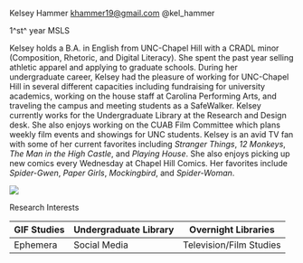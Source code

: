 Kelsey Hammer <khammer19@gmail.com> @kel\_hammer

1^st^ year MSLS

Kelsey holds a B.A. in English from UNC-Chapel Hill with a CRADL minor
(Composition, Rhetoric, and Digital Literacy). She spent the past year
selling athletic apparel and applying to graduate schools. During her
undergraduate career, Kelsey had the pleasure of working for UNC-Chapel
Hill in several different capacities including fundraising for
university academics, working on the house staff at Carolina Performing
Arts, and traveling the campus and meeting students as a SafeWalker.
Kelsey currently works for the Undergraduate Library at the Research and
Design desk. She also enjoys working on the CUAB Film Committee which
plans weekly film events and showings for UNC students. Kelsey is an
avid TV fan with some of her current favorites including *Stranger
Things*, *12 Monkeys*, *The Man in the High Castle*, and *Playing
House*. She also enjoys picking up new comics every Wednesday at Chapel
Hill Comics. Her favorites include *Spider-Gwen*, *Paper Girls*,
*Mockingbird*, and *Spider-Woman*.

![](profile_3.jpg)

Research Interests

  |GIF Studies         |     Undergraduate Library  | Overnight Libraries|
  |------------------- | -------------------------  |  ----------------- |
  |Ephemera            |        Social Media        |  Television/Film Studies|



